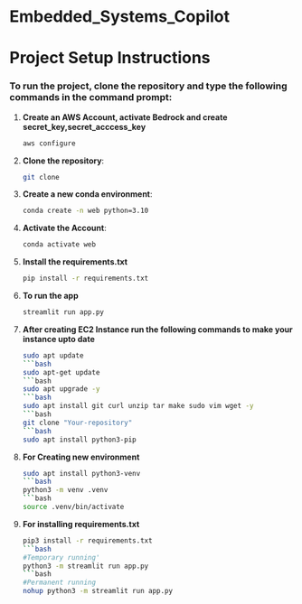 # Embedded_Systems_Copilot

# Project Setup Instructions

### To run the project, clone the repository and type the following commands in the command prompt:

1. **Create an AWS Account, activate Bedrock and create secret_key,secret_acccess_key**
   ```bash
   aws configure 
2. **Clone the repository**:
   ```bash
   git clone 
3. **Create a new conda environment**:
   ```bash
   conda create -n web python=3.10
4. **Activate the Account**:
   ```bash
   conda activate web
5. **Install the requirements.txt**
   ```bash
   pip install -r requirements.txt
6. **To run the app**
   ```bash
   streamlit run app.py
7. **After creating EC2 Instance run the following commands to make your instance upto date**
   ```bash
   sudo apt update
   ```bash
   sudo apt-get update
   ```bash
   sudo apt upgrade -y
   ```bash
   sudo apt install git curl unzip tar make sudo vim wget -y
   ```bash
   git clone "Your-repository"
   ```bash
   sudo apt install python3-pip
8. **For Creating new environment**
   ```bash
   sudo apt install python3-venv
   ```bash
   python3 -m venv .venv
   ```bash
   source .venv/bin/activate
9. **For installing requirements.txt**
   ```bash
   pip3 install -r requirements.txt
   ```bash
   #Temporary running'
   python3 -m streamlit run app.py
   ```bash
   #Permanent running
   nohup python3 -m streamlit run app.py
